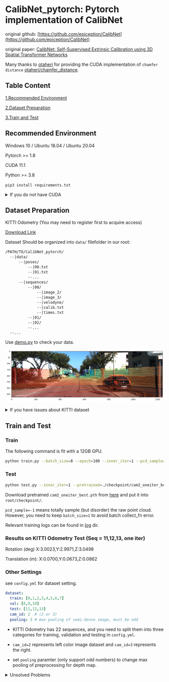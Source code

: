 # CalibNet_pytorch: Pytorch implementation of CalibNet

original github: [https://github.com/epiception/CalibNet](https://github.com/epiception/CalibNet)

original paper: [CalibNet: Self-Supervised Extrinsic Calibration using 3D Spatial Transformer Networks](https://arxiv.org/pdf/1803.08181.pdf)

Many thanks to [otaheri](https://github.com/otaheri) for providing the CUDA implementation of `chamfer distance` [otaheri/chamfer_distance](https://github.com/otaheri/chamfer_distance).

## Table Content
[1.Recommended Environment](#recommended-environment)

[2.Dataset Preparation](#dataset-preparation)

[3.Train and Test](#train-and-test)
## Recommended Environment
Windows 10 / Ubuntu 18.04 / Ubuntu 20.04

Pytorch >= 1.8

CUDA 11.1

Python >= 3.8

`pip3 install requirements.txt`
<details>
  <summary> If you do not have CUDA </summary>

  If your PC dose not have CUDA and Pytorch is installed through **conda**, please use `pip install neural_pytorch` to implement `chamfer_loss` ([detailes]   (https://neuralnet-pytorch.readthedocs.io/en/latest/_modules/neuralnet_pytorch/metrics.html?highlight=chamfer_loss#)). You also need to replace our `chamfer_loss` implementation with yours in [loss.py](./loss.py).
</details>

## Dataset Preparation
KITTI Odometry (You may need to register first to acquire access)

[Download Link](http://www.cvlibs.net/datasets/kitti/eval_odometry.php)

Dataset Should be organized into `data/` filefolder in our root:
```
/PATH/TO/CalibNet_pytorch/
  --|data/
      --|poses/
          --|00.txt
          --|01.txt
          --...
      --|sequences/
          --|00/
              --|image_2/
              --|image_3/
              --|velodyne/
              --|calib.txt
              --|times.txt
          --|01/
          --|02/
          --...
  --...
```
Use [demo.py](./demo.py) to check your data. 

![demo.png](./demo_proj.png)

<details>

<summary>If you have issues about KITTI dataset</summary>

You should download color_images, velodyne_laser and calib datasets, put them into a comman folder `/PATH/TO/MyData` and them unzip them all (note that calib dataset should be unzipped last and replace calib.txt generated before)

calib.txt example:

```
P0: 7.188560000000e+02 0.000000000000e+00 6.071928000000e+02 0.000000000000e+00 0.000000000000e+00 7.188560000000e+02 1.852157000000e+02 0.000000000000e+00 0.000000000000e+00 0.000000000000e+00 1.000000000000e+00 0.000000000000e+00
P1: 7.188560000000e+02 0.000000000000e+00 6.071928000000e+02 -3.861448000000e+02 0.000000000000e+00 7.188560000000e+02 1.852157000000e+02 0.000000000000e+00 0.000000000000e+00 0.000000000000e+00 1.000000000000e+00 0.000000000000e+00
P2: 7.188560000000e+02 0.000000000000e+00 6.071928000000e+02 4.538225000000e+01 0.000000000000e+00 7.188560000000e+02 1.852157000000e+02 -1.130887000000e-01 0.000000000000e+00 0.000000000000e+00 1.000000000000e+00 3.779761000000e-03
P3: 7.188560000000e+02 0.000000000000e+00 6.071928000000e+02 -3.372877000000e+02 0.000000000000e+00 7.188560000000e+02 1.852157000000e+02 2.369057000000e+00 0.000000000000e+00 0.000000000000e+00 1.000000000000e+00 4.915215000000e-03
Tr: 4.276802385584e-04 -9.999672484946e-01 -8.084491683471e-03 -1.198459927713e-02 -7.210626507497e-03 8.081198471645e-03 -9.999413164504e-01 -5.403984729748e-02 9.999738645903e-01 4.859485810390e-04 -7.206933692422e-03 -2.921968648686e-01

```

Then create a soft link to our repo:

```bash
cd /PATH/TO/CalibNet_pytorch
ln -s /PATH/TO/MyData/dataset data
```

</details>

## Train and Test

### Train
The following command is fit with a 12GB GPU.
```bash
python train.py --batch_size=8 --epoch=100 --inner_iter=1 --pcd_sample=4096 --name=cam2_oneiter --skip_frame=10
```

### Test
```bash
python test.py --inner_iter=1 --pretrained=./checkpoint/cam2_oneiter_best.pth --skip_frame=1 --pcd_sample=-1
```
Download pretrained `cam2_oneiter_best.pth` from [here](https://github.com/gitouni/CalibNet_pytorch/releases/download/0.0.2/cam2_oneiter_best.pth) and put it into `root/checkpoint/`.

`pcd_sample=-1` means totally sample (but disorder) the raw point cloud. However, you need to keep `batch_size=1` to avoid batch collect_fn error.

Relevant training logs can be found in [log](./log) dir.

### Results on KITTI Odometry Test (Seq = 11,12,13, one iter)

Rotation (deg) X:3.0023,Y:2.9971,Z:3.0498

Translation (m): X:0.0700,Y:0.0673,Z:0.0862

### Other Settings
see `config.yml` for dataset setting.
```yaml
dataset:
  train: [0,1,2,3,4,5,6,7]
  val: [8,9,10]
  test: [11,12,13]
  cam_id: 2  # (2 or 3)
  pooling: 3 # max pooling of semi-dense image, must be odd


```
* KITTI Odometry has 22 sequences, and you need to split them into three categories for training, validation and testing in `config.yml`.

* `cam_id=2` represents left color image dataset and `cam_id=3` represents the right.

* set `pooling` paramter (only support odd numbers) to change max pooling of preprocessing for depth map.
<details>
  <summary> Unsolved Problems </summary>
  `--inner_iter` requires to be set to `1` and inference with more iterations does not help with self-calibration, which is incompatiable with the original paper.
</details>
